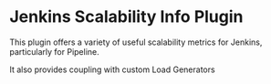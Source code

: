 # Jenkins Scalability Info Plugin

This plugin offers a variety of useful scalability metrics for Jenkins, particularly for Pipeline. 

It also provides coupling with custom Load Generators
